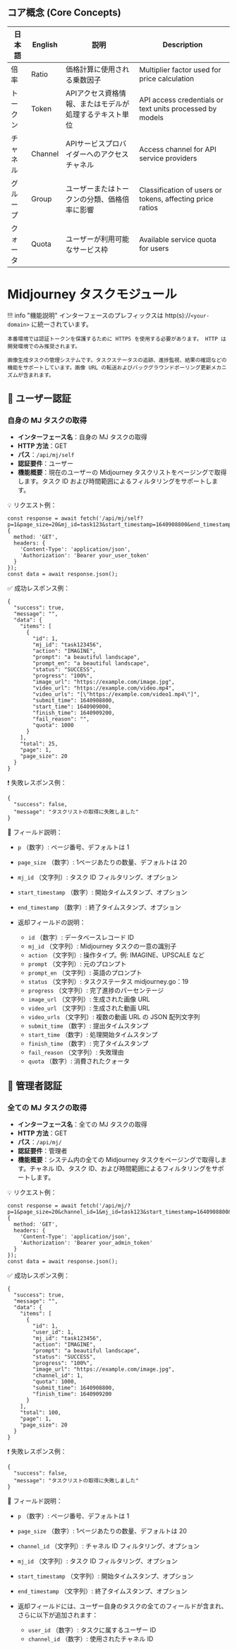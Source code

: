 ## コア概念 (Core Concepts)

| 日本語 | English | 説明 | Description |
|------|---------|------|-------------|
| 倍率 | Ratio | 価格計算に使用される乗数因子 | Multiplier factor used for price calculation |
| トークン | Token | APIアクセス資格情報、またはモデルが処理するテキスト単位 | API access credentials or text units processed by models |
| チャネル | Channel | APIサービスプロバイダーへのアクセスチャネル | Access channel for API service providers |
| グループ | Group | ユーザーまたはトークンの分類、価格倍率に影響 | Classification of users or tokens, affecting price ratios |
| クォータ | Quota | ユーザーが利用可能なサービス枠 | Available service quota for users |

# Midjourney タスクモジュール

!!! info "機能説明"
    インターフェースのプレフィックスは http(s)://`<your-domain>` に統一されています。

    本番環境では認証トークンを保護するために HTTPS を使用する必要があります。 HTTP は開発環境でのみ推奨されます。

    画像生成タスクの管理システムです。タスクステータスの追跡、進捗監視、結果の確認などの機能をサポートしています。画像 URL の転送およびバックグラウンドポーリング更新メカニズムが含まれます。

## 🔐 ユーザー認証

### 自身の MJ タスクの取得

- **インターフェース名**：自身の MJ タスクの取得
- **HTTP 方法**：GET
- **パス**：`/api/mj/self`
- **認証要件**：ユーザー
- **機能概要**：現在のユーザーの Midjourney タスクリストをページングで取得します。タスク ID および時間範囲によるフィルタリングをサポートします。

💡 リクエスト例：

```
const response = await fetch('/api/mj/self?p=1&page_size=20&mj_id=task123&start_timestamp=1640908800&end_timestamp=1640995200', {  
  method: 'GET',  
  headers: {  
    'Content-Type': 'application/json',  
    'Authorization': 'Bearer your_user_token'  
  }  
});  
const data = await response.json();
```

✅ 成功レスポンス例：

```
{  
  "success": true,  
  "message": "",  
  "data": {  
    "items": [  
      {  
        "id": 1,  
        "mj_id": "task123456",  
        "action": "IMAGINE",  
        "prompt": "a beautiful landscape",  
        "prompt_en": "a beautiful landscape",  
        "status": "SUCCESS",  
        "progress": "100%",  
        "image_url": "https://example.com/image.jpg",  
        "video_url": "https://example.com/video.mp4",  
        "video_urls": "[\"https://example.com/video1.mp4\"]",  
        "submit_time": 1640908800,  
        "start_time": 1640909000,  
        "finish_time": 1640909200,  
        "fail_reason": "",  
        "quota": 1000  
      }  
    ],  
    "total": 25,  
    "page": 1,  
    "page_size": 20  
  }  
}
```

❗ 失敗レスポンス例：

```
{  
  "success": false,  
  "message": "タスクリストの取得に失敗しました"  
}
```

🧾 フィールド説明：

- `p` （数字）: ページ番号、デフォルトは 1
- `page_size` （数字）: 1ページあたりの数量、デフォルトは 20
- `mj_id` （文字列）: タスク ID フィルタリング、オプション 
- `start_timestamp` （数字）: 開始タイムスタンプ、オプション
- `end_timestamp` （数字）: 終了タイムスタンプ、オプション
- 返却フィールドの説明：

    - `id` （数字）: データベースレコード ID
    - `mj_id` （文字列）: Midjourney タスクの一意の識別子 
    - `action` （文字列）: 操作タイプ。例: IMAGINE、UPSCALE など 
    - `prompt` （文字列）: 元のプロンプト
    - `prompt_en` （文字列）: 英語のプロンプト
    - `status` （文字列）: タスクステータス midjourney.go：19
    - `progress` （文字列）: 完了進捗のパーセンテージ 
    - `image_url` （文字列）: 生成された画像 URL
    - `video_url` （文字列）: 生成された動画 URL
    - `video_urls` （文字列）: 複数の動画 URL の JSON 配列文字列 
    - `submit_time` （数字）: 提出タイムスタンプ
    - `start_time` （数字）: 処理開始タイムスタンプ
    - `finish_time` （数字）: 完了タイムスタンプ
    - `fail_reason` （文字列）: 失敗理由
    - `quota` （数字）: 消費されたクォータ

## 🔐 管理者認証

### 全ての MJ タスクの取得

- **インターフェース名**：全ての MJ タスクの取得
- **HTTP 方法**：GET
- **パス**：`/api/mj/`
- **認証要件**：管理者
- **機能概要**：システム内の全ての Midjourney タスクをページングで取得します。チャネル ID、タスク ID、および時間範囲によるフィルタリングをサポートします。

💡 リクエスト例：

```
const response = await fetch('/api/mj/?p=1&page_size=20&channel_id=1&mj_id=task123&start_timestamp=1640908800&end_timestamp=1640995200', {  
  method: 'GET',  
  headers: {  
    'Content-Type': 'application/json',  
    'Authorization': 'Bearer your_admin_token'  
  }  
});  
const data = await response.json();
```

✅ 成功レスポンス例：

```
{  
  "success": true,  
  "message": "",  
  "data": {  
    "items": [  
      {  
        "id": 1,  
        "user_id": 1,  
        "mj_id": "task123456",  
        "action": "IMAGINE",  
        "prompt": "a beautiful landscape",  
        "status": "SUCCESS",  
        "progress": "100%",  
        "image_url": "https://example.com/image.jpg",  
        "channel_id": 1,  
        "quota": 1000,  
        "submit_time": 1640908800,  
        "finish_time": 1640909200  
      }  
    ],  
    "total": 100,  
    "page": 1,  
    "page_size": 20  
  }  
}
```

❗ 失敗レスポンス例：

```
{  
  "success": false,  
  "message": "タスクリストの取得に失敗しました"  
}
```

🧾 フィールド説明：

- `p` （数字）: ページ番号、デフォルトは 1
- `page_size` （数字）: 1ページあたりの数量、デフォルトは 20
- `channel_id` （文字列）: チャネル ID フィルタリング、オプション 
- `mj_id` （文字列）: タスク ID フィルタリング、オプション
- `start_timestamp` （文字列）: 開始タイムスタンプ、オプション
- `end_timestamp` （文字列）: 終了タイムスタンプ、オプション
- 返却フィールドには、ユーザー自身のタスクの全てのフィールドが含まれ、さらに以下が追加されます：

    - `user_id` （数字）: タスクに属するユーザー ID 
    - `channel_id` （数字）: 使用されたチャネル ID